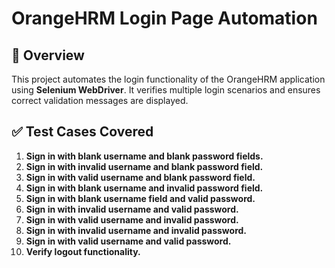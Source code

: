 # OrangeHRM Login Page Automation

## 📌 Overview
This project automates the login functionality of the OrangeHRM application using **Selenium WebDriver**. It verifies multiple login scenarios and ensures correct validation messages are displayed.

## ✅ Test Cases Covered
1. **Sign in with blank username and blank password fields.**
2. **Sign in with invalid username and blank password field.**
3. **Sign in with valid username and blank password field.**
4. **Sign in with blank username and invalid password field.**
5. **Sign in with blank username field and valid password.**
6. **Sign in with invalid username and valid password.**
7. **Sign in with valid username and invalid password.**
8. **Sign in with invalid username and invalid password.**
9. **Sign in with valid username and valid password.**
10. **Verify logout functionality.**
